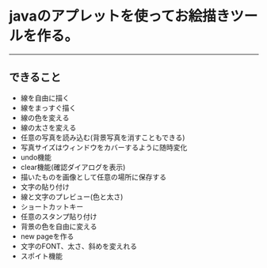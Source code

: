 # javaのアプレットを使ってお絵描きツールを作る。
---
できること
---
* 線を自由に描く
* 線をまっすぐ描く
* 線の色を変える
* 線の太さを変える
* 任意の写真を読み込む(背景写真を消すこともできる)
* 写真サイズはウィンドウをカバーするように随時変化
* undo機能
* clear機能(確認ダイアログを表示)
* 描いたものを画像として任意の場所に保存する
* 文字の貼り付け
* 線と文字のプレビュー(色と太さ)
* ショートカットキー
* 任意のスタンプ貼り付け
* 背景の色を自由に変える
* new pageを作る
* 文字のFONT、太さ、斜めを変えれる
* スポイト機能
